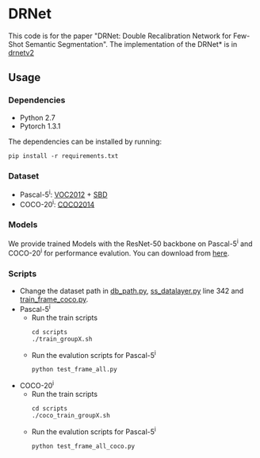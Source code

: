 # DRNet

This code is for the paper "DRNet: Double Recalibration Network for Few-Shot Semantic Segmentation". The implementation of the DRNet* is in [drnetv2](https://github.com/fangzy97/drnetv2)

## Usage

### Dependencies

* Python 2.7
* Pytorch 1.3.1

The dependencies can be installed by running:
```
pip install -r requirements.txt
```

### Dataset

* Pascal-5<sup>i</sup>: [VOC2012](http://host.robots.ox.ac.uk/pascal/VOC/voc2012/) + [SBD](http://home.bharathh.info/pubs/codes/SBD/download.html)
* COCO-20<sup>i</sup>: [COCO2014](https://cocodataset.org/#download)

### Models

We provide trained Models with the ResNet-50 backbone on Pascal-5<sup>i</sup> and COCO-20<sup>i</sup> for performance evalution. You can download from [here](https://drive.google.com/file/d/1uB0nYj6iEUmQAstBsLusXaFSRTF2-h_w/view?usp=sharing).

### Scripts

* Change the dataset path in [db_path.py](db_path.py), [ss_datalayer.py](ss_datalayer.py) line 342 and [train_frame_coco.py](train_frame_coco.py).
* Pascal-5<sup>i</sup>
  * Run the train scripts
    ```
    cd scripts
    ./train_groupX.sh
    ```
  * Run the evalution scripts for Pascal-5<sup>i</sup>
    ```
    python test_frame_all.py
    ``` 
* COCO-20<sup>i</sup>
  * Run the train scripts
    ```
    cd scripts
    ./coco_train_groupX.sh
    ```
  * Run the evalution scripts for Pascal-5<sup>i</sup>
    ```
    python test_frame_all_coco.py
    ``` 